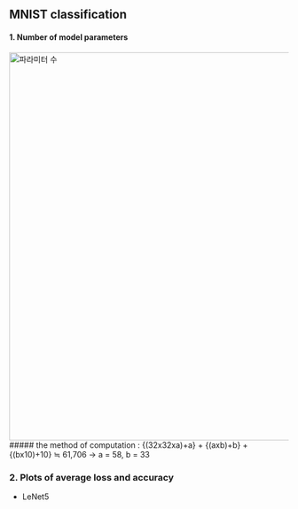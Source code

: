 ## MNIST classification
#### 1. Number of model parameters 
<img width="700" alt="파라미터 수" src="https://github.com/jiwwnn/mnist_classification/assets/134251617/6a06f596-8040-470d-b0ed-5dd2d07d974b">
##### the method of computation : {(32x32xa)+a} + {(axb)+b} + {(bx10)+10} ≒ 61,706 -> a = 58, b = 33

### 2. Plots of average loss and accuracy
- LeNet5
  
